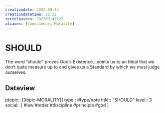 ```yaml
---
creationdate: 2022-09-14
creationdatetime: 21:22
zettelkasten: 202209142122
aliases: [Conscience, Morality]
---
```

# SHOULD
The word “should” proves God’s Existence…points us to an Ideal that we don’t quite measure up to and gives us a Standard by which we must judge ourselves.

## Dataview
ptopic:: [[topic-MORALITY]]
type:: #type/note
title:: "SHOULD"
level:: 3
social:: [ #law #order #discipline #principle #god ]